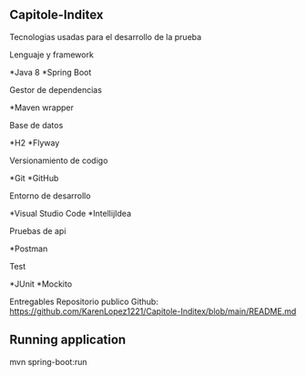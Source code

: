 ## Capitole-Inditex

Tecnologias usadas para el desarrollo de la prueba

Lenguaje y framework

 *Java 8
 *Spring Boot 
 
Gestor de dependencias

 *Maven wrapper
 
Base de datos

 *H2
 *Flyway

Versionamiento de codigo

 *Git
 *GitHub

Entorno de desarrollo

 *Visual Studio Code
 *IntellijIdea

Pruebas de api

 *Postman

Test

 *JUnit
 *Mockito
 
Entregables
Repositorio publico Github: https://github.com/KarenLopez1221/Capitole-Inditex/blob/main/README.md

## Running application

mvn spring-boot:run

 
